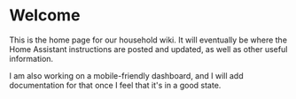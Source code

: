 # Welcome

This is the home page for our household wiki. It will eventually be where the Home Assistant instructions are posted and updated, as well as other useful information.

I am also working on a mobile-friendly dashboard, and I will add documentation for that once I feel that it's in a good state.
